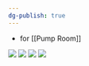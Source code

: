 ```yaml
---
dg-publish: true
---
```

* for [[Pump Room]]

![](https://i.imgur.com/IRHczFF.jpeg)
![](https://i.imgur.com/0TX9vNV.jpeg)
![](https://i.imgur.com/0amrJaY.jpeg)
![](https://i.imgur.com/XycLOTx.jpeg)
